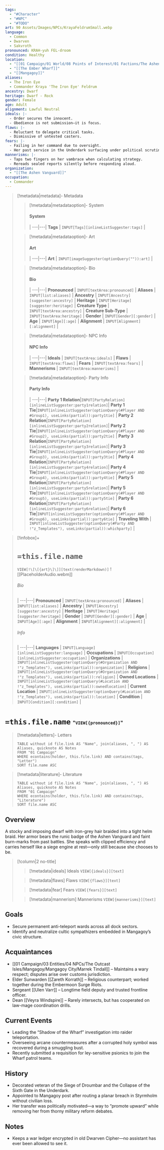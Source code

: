 ```yaml
---
tags:
  - "#Character"
  - "#NPC"
  - "#TODO"
art: 90 Assets/Images/NPCs/KrayaFeldrumSmall.webp
language:
  - Common
  - Dwarven
  - Sakvroth
pronounced: KRAH-yuh FEL-droom
condition: Healthy
location:
  - "[[01 Campaign/01 World/08 Points of Interest/01 Factions/The Ashen Vanguard/Ashen Vanguard Watchpost]]"
  - "[[The Ember Wharf]]"
  - "[[Mangagoy]]"
aliases:
  - The Iron Eye
  - Commander Kraya 'The Iron Eye' Feldrum
ancestry: Dwarf
heritage: Dwarf - Rock
gender: Female
age: Adult
alignment: Lawful Neutral
ideals: |-
  - Order secures the innocent.
  - Obedience is not submission—it is focus.
flaws: |-
  - Reluctant to delegate critical tasks.
  - Dismissive of untested casters.
fears: |-
  - Failing in her command due to oversight.
  - Her past service in the Underdark surfacing under political scrutiny.
mannerisms: |-
  - Taps two fingers on her vambrace when calculating strategy.
  - Rereads sealed reports silently before responding aloud.
organization:
  - "[[The Ashen Vanguard]]"
occupation:
  - Commander
---
```


> [!metadata|metadata]- Metadata 
>> [!metadata|metadataoption]- System
>> #### System
>>  |
>> ---|---|
>> **Tags** | `INPUT[Tags][inlineListSuggester:tags]` |
>
>> [!metadata|metadataoption]- Art
>> #### Art
>>  |
>> ---|---|
>> **Art** | `INPUT[imageSuggester(optionQuery("")):art]` |
>
>> [!metadata|metadataoption]- Bio
>> #### Bio
>>  |
>> ---|---|
>> **Pronounced** |  `INPUT[textArea:pronounced]` |
>> **Aliases** | `INPUT[list:aliases]` |
>> **Ancestry** | `INPUT[Ancestry][suggester:ancestry]` |
>> **Heritage** | `INPUT[Heritage][suggester:heritage]` |
>> **Creature Type** | `INPUT[textArea:ancestry]` |
>> **Creature Sub-Type** | `INPUT[textArea:heritage]` |
>> **Gender** | `INPUT[Gender][:gender]` |
>> **Age** | `INPUT[Age][:age]` |
>> **Alignment** | `INPUT[Alignment][:alignment]` |
>
>> [!metadata|metadataoption]- NPC Info
>> #### NPC Info
>>  |
>>---|---|
>> **Ideals** | `INPUT[textArea:ideals]` |
>> **Flaws** | `INPUT[textArea:flaws]` |
>> **Fears** |  `INPUT[textArea:fears]` |
>> **Mannerisms** |  `INPUT[textArea:mannerisms]` |
>
>> [!metadata|metadataoption]- Party Info
>> #### Party Info
>>  |
>> ---|---|
>> **Party 1 Relation**|`INPUT[PartyRelation][inlineListSuggester:party1relation]`|
>> **Party 1 Tie**|`INPUT[inlineListSuggester(optionQuery(#Player AND #Group1), useLinks(partial)):party1tie]` |
>> **Party 2 Relation**|`INPUT[PartyRelation][inlineListSuggester:party2relation]`|
>> **Party 2 Tie**|`INPUT[inlineListSuggester(optionQuery(#Player AND #Group2), useLinks(partial)):party2tie]` |
>> **Party 3 Relation**|`INPUT[PartyRelation][inlineListSuggester:party3relation]`|
>> **Party 3 Tie**|`INPUT[inlineListSuggester(optionQuery(#Player AND #Group3), useLinks(partial)):party3tie]` |
>> **Party 4 Relation**|`INPUT[PartyRelation][inlineListSuggester:party4relation]`|
>> **Party 4 Tie**|`INPUT[inlineListSuggester(optionQuery(#Player AND #Group4), useLinks(partial)):party4tie]` |
>> **Party 5 Relation**|`INPUT[PartyRelation][inlineListSuggester:party5relation]`|
>> **Party 5 Tie**|`INPUT[inlineListSuggester(optionQuery(#Player AND #Group5), useLinks(partial)):party5tie]` |
>> **Party 6 Relation**|`INPUT[PartyRelation][inlineListSuggester:party6relation]`|
>> **Party 6 Tie**|`INPUT[inlineListSuggester(optionQuery(#Player AND #Group6), useLinks(partial)):party6tie]` |
>> **Traveling With** | `INPUT[inlineListSuggester(optionQuery(#Party AND !"z_Templates"), useLinks(partial)):whichparty]` |

> [!infobox]+
> # `=this.file.name`
> `VIEW[!\[\[{art}\]\]][text(renderMarkdown)]`
> ![[PlaceholderAudio.webm]]
> ###### Bio
>  |
> ---|---|
> **Pronounced** |  `INPUT[textArea:pronounced]` |
> **Aliases** | `INPUT[list:aliases]` |
> **Ancestry** | `INPUT[Ancestry][suggester:ancestry]` |
> **Heritage** | `INPUT[Heritage][suggester:heritage]` |
> **Gender** | `INPUT[Gender][:gender]` |
> **Age** | `INPUT[Age][:age]` |
> **Alignment** | `INPUT[Alignment][:alignment]` |
> ###### Info
>  |
> ---|---|
> **Languages** | `INPUT[Language][inlineListSuggester:language]` |
> **Occupations** | `INPUT[Occupation][inlineListSuggester:occupation]` |
> **Organizations** | `INPUT[inlineListSuggester(optionQuery(#Organization AND !"z_Templates"), useLinks(partial)):organization]` |
> **Religions** | `INPUT[inlineListSuggester(optionQuery(#Organization AND !"z_Templates"), useLinks(partial)):religion]` |
> **Owned Locations** | `INPUT[inlineListSuggester(optionQuery(#Location AND !"z_Templates"), useLinks(partial)):ownedlocation]` |
> **Current Location** | `INPUT[inlineListSuggester(optionQuery(#Location AND !"z_Templates"), useLinks(partial)):location]` |
> **Condition** | `INPUT[Condition][:condition]` |


# **`=this.file.name`** <span style="font-size: medium">"`VIEW[{pronounced}]`"</span>

> [!metadata|letters]- Letters
> ```dataview
> TABLE without id file.link AS "Name", join(aliases, ", ") AS Aliases, quicknote AS Notes
> FROM "01 Campaign"
> WHERE econtains(holder, this.file.link) AND contains(tags, "Letter")
> SORT file.name ASC

> [!metadata|literature]- Literature
> ```dataview
> TABLE without id file.link AS "Name", join(aliases, ", ") AS Aliases, quicknote AS Notes
> FROM "01 Campaign"
> WHERE econtains(holder, this.file.link) AND contains(tags, "Literature")
> SORT file.name ASC


## Overview
A stocky and imposing dwarf with iron-grey hair braided into a tight helm braid. Her armor bears the runic badge of the Ashen Vanguard and faint burn-marks from past battles. She speaks with clipped efficiency and carries herself like a siege engine at rest—only still because she chooses to be.


> [!column|2 no-title]
>
> 
>> [!metadata|ideals] Ideals
> `VIEW[{ideals}][text]`
>
>> [!metadata|flaws] Flaws
> `VIEW[{flaws}][text]`
> 
>> [!metadata|fear] Fears
> `VIEW[{fears}][text]`
>
>> [!metadata|mannerism] Mannerisms
> `VIEW[{mannerisms}][text]`

## Goals
- Secure permanent anti-teleport wards across all dock sectors.
- Identify and neutralize cultic sympathizers embedded in Mangagoy’s civic structure.

## Acquaintances
- [[01 Campaign/03 Entities/04 NPCs/The Outcast Isles/Mangagoy/Mangagoy City/Marrek Tindall]] – Maintains a wary respect; disputes arise over customs jurisdiction.
- Elder Sunwarden [[Zareth Korrath]] – Religious counterpart; worked together during the Embermoon Surge Riots.
- Sergeant [[Ulen Varr]] – Longtime field deputy and trusted frontline officer.
- Dean [[Veyra Windspire]] – Rarely intersects, but has cooperated on law-mage coordination drills.

## Current Events
- Leading the “Shadow of the Wharf” investigation into raider teleportation.
- Overseeing arcane countermeasures after a corrupted holy symbol was recovered during a smuggling bust.
- Recently submitted a requisition for ley-sensitive psionics to join the Wharf patrol teams.

## History
- Decorated veteran of the Siege of Droumbar and the Collapse of the Sixth Gate in the Underdark.
- Appointed to Mangagoy post after routing a planar breach in Styrmholm without civilian loss.
- Her transfer was politically motivated—a way to “promote upward” while removing her from thorny military reform debates.

## Notes
- Keeps a war ledger encrypted in old Dwarven Cipher—no assistant has ever been allowed to see it.




